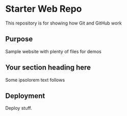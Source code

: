 # Starter Web Repo

This repository is for showing how Git and GitHub work

## Purpose

Sample website with plenty of files for demos

## Your section heading here

Some ipsolorem text follows

## Deployment

Deploy stuff.
